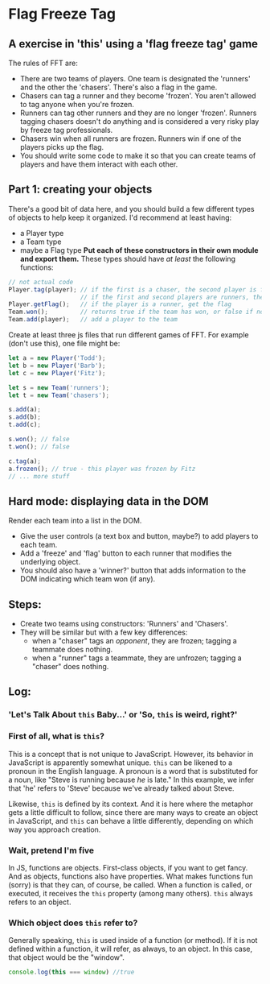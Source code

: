 # Flag Freeze Tag
## A exercise in 'this' using a 'flag freeze tag' game

The rules of FFT are:

* There are two teams of players. One team is designated the 'runners' and the other the 'chasers'. There's also a flag in the game.
* Chasers can tag a runner and they become 'frozen'. You aren't allowed to tag anyone when you're frozen.
* Runners can tag other runners and they are no longer 'frozen'. Runners tagging chasers doesn't do anything and is considered a very risky play by freeze tag professionals.
* Chasers win when all runners are frozen. Runners win if one of the players picks up the flag.
* You should write some code to make it so that you can create teams of players and have them interact with each other.

## Part 1: creating your objects

There's a good bit of data here, and you should build a few different types of objects to help keep it organized. I'd recommend at least having:

* a Player type
* a Team type
* maybe a Flag type
**Put each of these constructors in their own module and export them.** These types should have *at least* the following functions:

``` javascript
// not actual code
Player.tag(player); // if the first is a chaser, the second player is frozen
                    // if the first and second players are runners, the second player is unfrozen
Player.getFlag();   // if the player is a runner, get the flag
Team.won();         // returns true if the team has won, or false if not (see rules above)
Team.add(player);   // add a player to the team
```

Create at least three js files that run different games of FFT. For example (don't use this), one file might be:

``` javascript
let a = new Player('Todd');
let b = new Player('Barb');
let c = new Player('Fitz');

let s = new Team('runners');
let t = new Team('chasers');

s.add(a);
s.add(b);
t.add(c);

s.won(); // false
t.won(); // false

c.tag(a);
a.frozen(); // true - this player was frozen by Fitz
// ... more stuff
```

## Hard mode: displaying data in the DOM

Render each team into a list in the DOM.

* Give the user controls (a text box and button, maybe?) to add players to each team.
* Add a 'freeze' and 'flag' button to each runner that modifies the underlying object.
* You should also have a 'winner?' button that adds information to the DOM indicating which team won (if any).

## Steps:

* Create two teams using constructors: 'Runners' and 'Chasers'.
* They will be similar but with a few key differences: 
    * when a "chaser" tags an *opponent*, they are frozen; tagging a teammate does nothing.
    * when a "runner" tags a teammate, they are unfrozen; tagging a "chaser" does nothing.

## Log:
### 'Let's Talk About `this` Baby...' or 'So, `this` is weird, right?'

### First of all, what is `this`?

This is a concept that is not unique to JavaScript. However, its behavior in JavaScript is apparently somewhat unique. `this` can be likened to a pronoun in the English language. A pronoun is a word that is substituted for a noun, like "Steve is running because *he* is late." In this example, we infer that 'he' refers to 'Steve' because we've already talked about Steve.

Likewise, `this` is defined by its context. And it is here where the metaphor gets a little difficult to follow, since there are many ways to create an object in JavaScript, and `this` can behave a little differently, depending on which way you approach creation.

### Wait, pretend I'm five

In JS, functions are objects. First-class objects, if you want to get fancy. And as objects, functions also have properties. What makes functions fun (sorry) is that they can, of course, be called. When a function is called, or executed, it receives the `this` property (among many others). `this` always refers to an object.

### Which object does `this` refer to?

Generally speaking, `this` is used inside of a function (or method). If it is not defined within a function, it will refer, as always, to an object. In this case, that object would be the "window".

```javascript
console.log(this === window) //true
```
